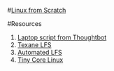 #[Linux from Scratch](http://linuxfromscratch.org/index.html)


#Resources
1. [Laptop script from Thoughtbot](https://github.com/thoughtbot/laptop)
2. [Texane LFS](https://github.com/texane/lfs)
3. [Automated LFS](https://github.com/RushangKaria/Automated_Linux_From_Scratch)
4. [Tiny Core Linux](http://tinycorelinux.net/)
